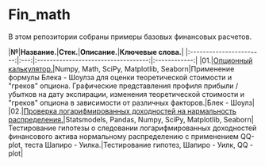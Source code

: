 # Fin_math
В этом репозитории собраны примеры базовых финансовых расчетов.

|**№**|**Название.**|**Стек.**|**Описание.**|**Ключевые слова.**|
|:-----------------------:|:---:|:-----------------------------------:|:------------:|
|01.|[Опционный калькулятор.](https://github.com/medvedev-gs/Fin_math/tree/main/01.%20Опционный%20калькулятор)|Numpy, Math, SciPy, Matplotlib, Seaborn|Применение формулы Блека - Шоулза для оценки теоретической стоимости и "греков" опциона. Графические представления профиля прибыли / убытков на дату экспирации, изменения теоретической стоимости и "греков" опциона в зависимости от различных факторов.|Блек - Шоулз|
|02.|[Проверка логарифмированных доходностей на нармальность распределения.](https://github.com/medvedev-gs/Fin_math/tree/main/02.%20Логнормальность%20распределения%20дневной%20доходности%20фьючерса)|Statsmodels, Pandas, Numpy, SciPy, Matplotlib, Seaborn|Тестирование гипотезы о следовании логарифмированных доходностей финансового актива нормальному распределению с применением QQ-plot, теста Шапиро - Уилка.|Тестирование гипотез, Шапиро - Уилк, QQ - plot|
